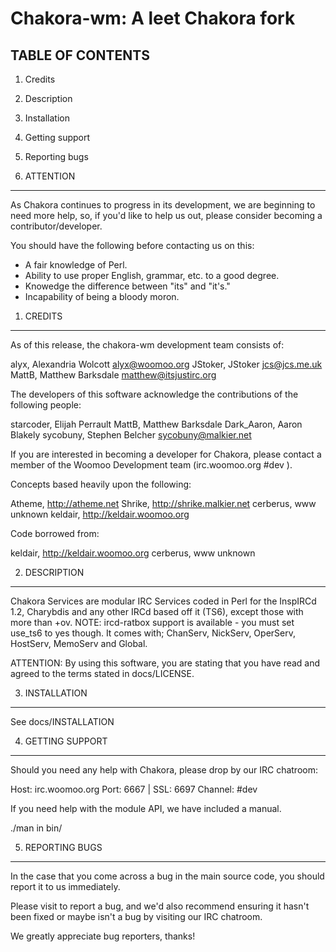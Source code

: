 Chakora-wm: A leet Chakora fork
==================================


TABLE OF CONTENTS
-----------------
  1. Credits
  2. Description
  3. Installation
  4. Getting support
  5. Reporting bugs

0. ATTENTION
------------

As Chakora continues to progress in its development, we are
beginning to need more help, so, if you'd like to help us out,
please consider becoming a contributor/developer.

You should have the following before contacting us on this:

* A fair knowledge of Perl.
* Ability to use proper English, grammar, etc. to a good degree.
* Knowedge the difference between "its" and "it's."
* Incapability of being a bloody moron.

1. CREDITS
----------

As of this release, the chakora-wm development team consists of:

alyx, Alexandria Wolcott <alyx@woomoo.org>
JStoker, JStoker <jcs@jcs.me.uk>
MattB, Matthew Barksdale <matthew@itsjustirc.org>

The developers of this software acknowledge the contributions of the following
people:

starcoder, Elijah Perrault <?@?>
MattB, Matthew Barksdale <?@?>
Dark_Aaron, Aaron Blakely <?@?>
sycobuny, Stephen Belcher <sycobuny@malkier.net>

If you are interested in becoming a developer for Chakora,
please contact a member of the Woomoo Development team
(irc.woomoo.org #dev ).

Concepts based heavily upon the following:

Atheme, http://atheme.net
Shrike, http://shrike.malkier.net
cerberus, www unknown
keldair, http://keldair.woomoo.org

Code borrowed from:

keldair, http://keldair.woomoo.org
cerberus, www unknown

2. DESCRIPTION
--------------

Chakora Services are modular IRC Services coded in Perl for the InspIRCd
1.2, Charybdis and any other IRCd based off it (TS6), except those with
more than +ov. NOTE: ircd-ratbox support is available - you must set use_ts6 to yes though. It comes with;
ChanServ, NickServ, OperServ, HostServ, MemoServ and Global.

ATTENTION: By using this software, you are stating that you have read
and agreed to the terms stated in docs/LICENSE.

3. INSTALLATION
---------------

See docs/INSTALLATION

4. GETTING SUPPORT
------------------

Should you need any help with Chakora, please drop by
our IRC chatroom:

Host: irc.woomoo.org
Port: 6667 | SSL: 6697
Channel: #dev

If you need help with the module API, we have included
a manual.

./man in bin/

5. REPORTING BUGS
-----------------

In the case that you come across a bug in the main source
code, you should report it to us immediately.

Please visit <insert bug location here> to report a bug, and
we'd also recommend ensuring it hasn't been fixed or maybe
isn't a bug by visiting our IRC chatroom.

We greatly appreciate bug reporters, thanks!
